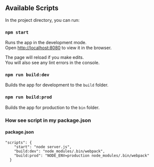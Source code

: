 
## Available Scripts

In the project directory, you can run:

### `npm start`

Runs the app in the development mode.<br>
Open [http://localhost:8080](http://localhost:8080) to view it in the browser.

The page will reload if you make edits.<br>
You will also see any lint errors in the console.


### `npm run build:dev`

Builds the app for development  to the `build` folder.<br>

### `npm run build:prod`

Builds the app for production  to the `bin` folder.<br>

### How see script in my package.json
#### package.json

```
"scripts": {
    "start": "node server.js",
    "build:dev": "node_modules/.bin/webpack",
    "build:prod": "NODE_ENV=production node_modules/.bin/webpack"
  }
```